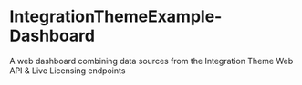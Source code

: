 # IntegrationThemeExample-Dashboard
A web dashboard combining data sources from the Integration Theme Web API &amp; Live Licensing endpoints
